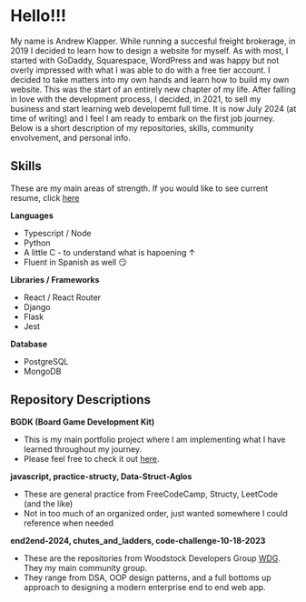 # Hello!!!

My name is Andrew Klapper. While running a succesful freight brokerage, in 2019 I decided to learn how to design a website for myself. As with most, I started with GoDaddy, Squarespace, WordPress and was happy but not overly impressed with what I was able to do with a free tier account. I decided to take matters into my own hands and learn how to build my own website. This was the start of an entirely new chapter of my life. After falling in love with the development process, I decided, in 2021, to sell my business and start learning web developemt full time. It is now July 2024 (at time of writing) and I feel I am ready to embark on the first job journey. Below is a short description of my repositories, skills, community envolvement, and personal info.

## Skills

These are my main areas of strength. If you would like to see current resume, click [here](https://github.com/AndrewK4758/AndrewK4758/blob/main/Resume.pdf) 

  **Languages**
  -  Typescript / Node
  -  Python
  -  A little C - to understand what is hapoening &uarr;
  -  Fluent in Spanish as well :smirk:

  **Libraries / Frameworks**
  -  React / React Router 
  -  Django
  -  Flask
  -  Jest

  **Database**
  -  PostgreSQL
  -  MongoDB


  
## Repository Descriptions

 **BGDK (Board Game Development Kit)**
  - This is my main portfolio project where I am implementing what I have learned throughout my journey.
  - Please feel free to check it out [here](https://github.com/AndrewK4758/BGDK).

 **javascript, practice-structy, Data-Struct-Aglos**
  - These are general practice from FreeCodeCamp, Structy, LeetCode (and the like)
  - Not in too much of an organized order, just wanted somewhere I could reference when needed

 **end2end-2024, chutes_and_ladders, code-challenge-10-18-2023**
  - These are the repositories from Woodstock Developers Group [WDG](https://woodstock.dev). They my main community group.
  - They range from DSA, OOP design patterns, and a full bottoms up approach to designing a modern enterprise end to end web app.



